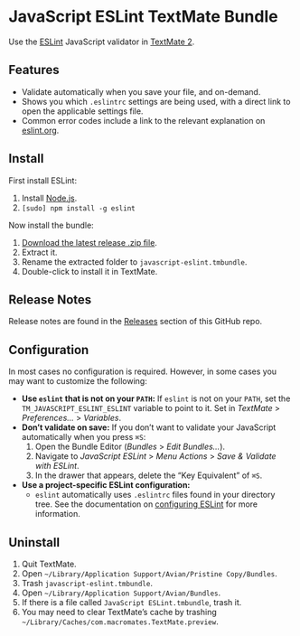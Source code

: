 # JavaScript ESLint TextMate Bundle

Use the [ESLint](http://eslint.org/) JavaScript validator in [TextMate 2](https://github.com/textmate/textmate).

## Features

* Validate automatically when you save your file, and on-demand.
* Shows you which `.eslintrc` settings are being used, with a direct link to open the applicable settings file.
* Common error codes include a link to the relevant explanation on [eslint.org](http://eslint.org/).

## Install

First install ESLint:

1. Install [Node.js](http://nodejs.org/).
2. `[sudo] npm install -g eslint`

Now install the bundle:

1. [Download the latest release .zip file](https://github.com/natesilva/javascript-eslint.tmbundle/releases/latest).
2. Extract it.
3. Rename the extracted folder to `javascript-eslint.tmbundle`.
4. Double-click to install it in TextMate.

## Release Notes

Release notes are found in the [Releases](https://github.com/natesilva/javascript-eslint.tmbundle/releases) section of this GitHub repo.

## Configuration

In most cases no configuration is required. However, in some cases you may want to customize the following:

* **Use `eslint` that is not on your `PATH`:** If `eslint` is not on your `PATH`, set the `TM_JAVASCRIPT_ESLINT_ESLINT` variable to point to it. Set in *TextMate* > *Preferences…* > *Variables*.
* **Don’t validate on save:** If you don’t want to validate your JavaScript automatically when you press `⌘S`:
    1. Open the Bundle Editor (*Bundles* > *Edit Bundles…*).
    2. Navigate to *JavaScript ESLint* > *Menu Actions* > *Save & Validate with ESLint*.
    3. In the drawer that appears, delete the “Key Equivalent” of `⌘S`.
* **Use a project-specific ESLint configuration:**
    * `eslint` automatically uses `.eslintrc` files found in your directory tree. See the documentation on [configuring ESLint](http://eslint.org/docs/configuring/) for more information.
    
## Uninstall

1. Quit TextMate.
2. Open `~/Library/Application Support/Avian/Pristine Copy/Bundles`.
3. Trash `javascript-eslint.tmbundle`.
4. Open `~/Library/Application Support/Avian/Bundles`.
5. If there is a file called `JavaScript ESLint.tmbundle`, trash it.
6. You may need to clear TextMate’s cache by trashing `~/Library/Caches/com.macromates.TextMate.preview`.
